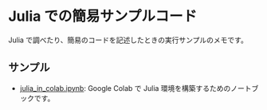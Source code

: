 # Julia での簡易サンプルコード

Julia で調べたり、簡易のコードを記述したときの実行サンプルのメモです。

## サンプル

- [julia_in_colab.ipynb][nb_colab]: Google Colab で Julia 環境を構築するためのノートブックです。

[nb_colab]: julia_in_colab.ipynb
